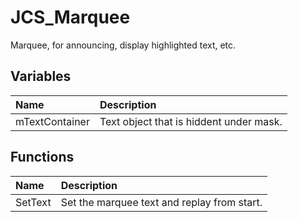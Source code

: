 # JCS_Marquee

Marquee, for announcing, display highlighted text, etc.

## Variables

| Name | Description |
|:---|:---|
| mTextContainer | Text object that is hiddent under mask. |

## Functions

| Name | Description |
|:---|:---|
| SetText | Set the marquee text and replay from start. |
